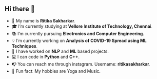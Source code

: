 ## Hi there 👋

<!--
**ritikasakharkar/ritikasakharkar** is a ✨ _special_ ✨ repository because its `README.md` (this file) appears on your GitHub profile.
-->
- 👧 My name is **Ritika Sakharkar**.
- 🎓 I’m currently studying at **Vellore Institute of Technology, Chennai**.
- 📚 I’m currently pursuing **Electronics and Computer Engineering**.
- 💡 I’m currently working on **Analysis of COVID-19 Spread using ML Techniques**.
- 📂 I have worked on **NLP** and **ML** based projects.
- 💻 I can code in **Python** and **C++**.
- 📭 You can reach me through instagram. Username: **ritikasakharkar**.
- 🎵 Fun fact: My hobbies are Yoga and Music. 


